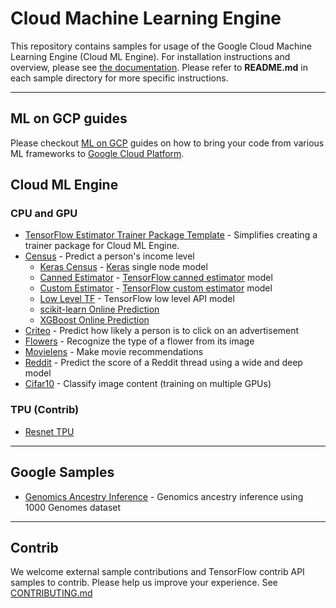# Cloud Machine Learning Engine

This repository contains samples for usage of the Google Cloud Machine Learning Engine (Cloud ML Engine). For installation instructions and overview, please see [the documentation](https://cloud.google.com/ml-engine/docs/). Please refer to **README.md** in each sample directory for more specific instructions. 

- - - 
## ML on GCP guides
Please checkout [ML on GCP](https://github.com/GoogleCloudPlatform/ml-on-gcp) guides on how to bring your code from various ML frameworks to [Google Cloud Platform](https://cloud.google.com/).

## Cloud ML Engine

### CPU and GPU

* [TensorFlow Estimator Trainer Package Template](https://github.com/GoogleCloudPlatform/cloudml-samples/tree/master/cloudml-template) - Simplifies creating a trainer package for Cloud ML Engine.
* [Census](census) - Predict a person's income level
  * [Keras Census](census/keras) - [Keras](https://keras.io/) single node model
  * [Canned Estimator](census/estimator) - [TensorFlow canned estimator](https://www.tensorflow.org/programmers_guide/estimators#pre-made_estimators) model
  * [Custom Estimator](census/customestimator) - [TensorFlow custom estimator](https://www.tensorflow.org/programmers_guide/estimators#custom_estimators) model
  * [Low Level TF](census/tensorflowcore) - TensorFlow low level API model
  * [scikit-learn Online Prediction](sklearn/notebooks/Online%20Prediction%20with%20scikit-learn.ipynb)
  * [XGBoost Online Prediction](xgboost/notebooks/Online%20Prediction%20with%20XGBoost.ipynb)
* [Criteo](criteo_tft) - Predict how likely a person is to click on an
  advertisement
* [Flowers](flowers) - Recognize the type of a flower from its image
* [Movielens](movielens) - Make movie recommendations
* [Reddit](reddit_tft) - Predict the score of a Reddit thread using a wide and deep model
* [Cifar10](https://github.com/tensorflow/models/tree/master/tutorials/image/cifar10_estimator) - Classify image content (training on multiple GPUs)

### TPU (Contrib)
* [Resnet TPU](tpu)

- - -

## Google Samples

* [Genomics Ancestry Inference](https://github.com/googlegenomics/cloudml-examples) - Genomics ancestry inference using 1000 Genomes dataset

- - -

## Contrib

We welcome external sample contributions and TensorFlow contrib API samples to contrib. Please help us improve your experience. See [CONTRIBUTING.md](CONTRIBUTING.md)
